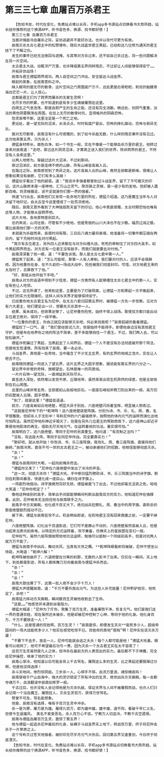 # 第三三七章 血屠百万杀君王
        【告知书友，时代在变化，免费站点难以长存，手机app多书源站点切换看书大势所趋，站长给你推荐的这个换源APP，听书音色多、换源、找书都好使！】
       第三三七章 血屠百万杀君王
       当面对强敌冷血屠杀之际，妥协逃避并不是好办法，也许以攻代守更为有效。
       辰南灭杀太古七君主中的松赞德布，随后大战盖世君王黑起，已经和这几位修为通天的君王结下了不解之仇。
       发生的事件已经无法挽回与遮掩，与其等对方杀过来，还不如自己杀过去，将一些问题解决在另一片空间。
       太古君主大战，动辄浮尸万里，也许降临第五界同样残忍，不过却让人间能够保得安宁……
       开拓异世战场！
       辰南与君王德猛跨界成功，两人自空间之门冲出，安全抵达斗战圣界。
       眼前的景象，在辰南意料之中。
       映入眼帘的是无尽的骸骨，这片空间之门周围腐尸万千，远处更是白骨皑皑，刺目的骷髅骨海白茫茫一片，让人惊心。
       这都是君王们为了跨界而屠杀的无辜生灵啊！
       无尽岁月的积累，也不知道到底有多少生魂被屠戮在这里。
       四周生之气息浩荡，那是血祭产生的生命之能，还没有完全消散。稍远处，则阴气重重，淡淡的黑色阴雾飘荡在周围，在加上无尽的骸骨衬托，显得格外的阴森恐怖。
       怨灵哀嚎不断，这里注定是一个死亡之地。
       更远处，是一望无际的沼泽，水泽点点，时时有腐尸冒出，恐怖的挣扎躁动，恐怖与邪异无比。
       面对无尽骸骨，辰南没有什么可感慨的，到了如今杀敌无数，什么样的残忍事件没有见过。这次他来第五界。只为杀人！
       德猛身材修长，面色白净，如一个书生一般，实在不像是一个能够血杀万里的君王，他转过身来对辰南道：“走吧，穿过这片阴灵沼泽，才算真正进入我们的世界。除非跨界的君王，不然没有人会来这里。”
       以两人地修为。穿越过这片大沼泽，不过刹那间。
       穿过沼泽区，前方是连绵不绝的山脉，所有山峰皆高耸入云。
       在路过之际，辰南感觉到了奇异之处。这片高耸入云的山峰，竟然全部都是断峰，很难让人想象如果没有崩断，它们有多么高耸！
       德猛似乎看出了他的疑惑。道：“我说许多强者都曾到过斗战圣界，留下了不可磨灭的印记。这片山脉原本是一座神地，汇万山之灵气，聚百脉之灵根，是一座少有的圣地。但却被人震断百峰。将灵根摄走，说不定就是你们那一界的强者。”
       快速飞行出去，辰南他们又发现一处赤地万里的所在，德猛介绍道。这乃是魔主当年与人对决留下地印记，自太古至今这里便成了一处荒凉绝地。
       随后，辰南又意外看到了大神独孤败天留下的印记。他心中真是感慨，太古时期恐怕也唯有这等人物，才能够从容跨界吧。
       这片大地，各地景物差别巨大。
       总的来说，山河壮丽，尽管有不少绝地。但是秀丽的山川大泽也不在少数。幅员辽阔之极，堪比辰南他们那一方的天界。
       本就是为杀敌而来，辰南时间有限，三日后八魂力量将衰竭，他准备将一切事件都压缩在两日内，留下充裕时间去对付黑起。
       “我方有五位君主，另外四人近来都在与对方纠缠大战，死死的牵制住了对方四大高手。如今黑起跨界而去。对方还有一位君王没有敌手。而我们就是要去对付他。”
       辰南深深看了他一眼，道：“不要告诉我。那人是太古七君中第一人。”
       德猛笑了起来，道：“怎么可能呢，那第一人有人牵制。我们要对付的人，应该不会很麻烦。因为他重伤在身，在不久前的一场战大战中，险些被我们彻底封印。可惜，对方地君王来的太及时了，总算救下了他。”
       “好，那就从他开始下手吧。”
       辰南从对方的话语中得到不少信息，德猛一方竟然有人能够缠住太古七君主中的第一人，实在有些让人吃惊。
       不过，这无所谓了，他来到这里，主要是为了打破局面，让德猛一方和黑起一方平衡起来，让他们的实力无限接机，这样人间与天界才能够保持安宁。
       已经重伤地太古君王名为尼仲，在太古六君归回第五界时，被德猛一方先一步觉察。见对方有六大君主，他们便定出一计，想要先灭杀其中一人。
       结果，虽未成功，但效果足够了，让尼仲重伤险死，始终不得上战场。致使双方都只能出动五位君王绝对，保持了一段平衡。
       “一位重伤的君王，你自己就应该能够灭杀吧，何必来找我呢？”辰南狐疑的看着德猛。
       德猛叹了一口气，道：“我们曾经尝试几次，但是始终不能得手。即便他身边没有其他君王守护，但是布在他养伤之地的阵法不简单，差不多能够挡住一个君王。不过，我们两人去，可以轻松破开。”
       德猛诈死骗过了黑起，当黑起去了人间界后，德猛一个人不是没有办法彻底破开那个阵法，但是他生性谨慎，所有找来了辰南，要一击必杀。
       斗战圣界，真地是一处奇地，当中蕴含了不少无主玄界，有的玄界的地域之浩大，实在让人咂舌不已。
       辰南随同德猛一同进入了望云界，这片玄界之大超乎想象，据说能有第五界的六分之一。
       望云界中非常的奇特，放眼望去，石林是唯一的风景线。
       一片片石林一望无际，一直绵延到天际尽头。
       直至进入深处，依然难以发觉平原、丘陵地带，虽然渐渐出现生机昂然的绿意，但是全部依附在石山周围。
       这里的山峰非常玄奇。全部是如山岳般地巨石。一座座石峰如斧劈刀刻出来的一般，高万仞的石壁耸入云端，超乎想象。
       “到了，就是这里！”德猛低语道。
       前方，六座高耸如云地绝壁，明显大异于别处，六座绝壁闪烁着宝辉，明显被人祭炼过。
       “这就是尼仲布下的**乾坤阵！这六座绝壁就是阵旗。分别为诗、书、乐、礼、周、春，名字很雅致，但却杀人于无形中！号称尼仲的六门最强绝学，按照他的体内元气的运转而演化出地可怕阵法。虽然尼仲地形神近乎毁灭了，但是在另外几位君王的帮助祭炼下，这六座神山却近乎算是他地肌体的再生，借助无尽天地元气，在运转着他的功法。着实很可怕。”
       辰南明白了，这六座绝壁，等同于尼仲的另类重生。他问道：“有克制之法吗？”
       “没有，攻这座大阵，等同于在同尼仲作战。完全要靠实力！”
       “那好吧，就从他开始！你攻诗、书、乐三座阵旗，我攻礼、周、春三座阵旗，直接将他们崩碎。”辰南冷笑。嚣张不可一世的太古君王之一，被动承接他们的招数，他相信能够彻底灭杀。
       “杀！”
       “杀！”
       德猛与辰南同时大喝，一起向前掩杀而去。
       “德猛你又来了！”尼仲在六座绝壁中发出了冷冷的声音。
       “这一次，彻底灭杀你！”德猛大吼，手中断剑猛烈劈砍诗、书、乐三阵旗当中的诗字旗。断剑在刹那间暴涨，快速化成一座巨山，横扫在诗字旗上。
       一阵剧烈地摇动。诗字旗竟然完好无损，德猛被震飞了出去，不过他却毫无沮丧之色，哈哈大笑道：“尼仲你死定了！”
       像他这种级别的高手，简单出手间就能够瞬间判断出敌我双方的实力，他知道尼仲在强撑着。此刻，尼仲根本无法挡住他与辰南联手之力。
       辰南手中方天画戟，也化成千百丈大下。绝兄凶兵狂劈礼、周、春当中的周字旗。直砍杀的那座绝壁剧烈摇动不已。
       接下来，德猛与辰南狂攻不止。机会稍纵即逝，在别地君王没有回来救援之前，一定要干掉尼仲。
       六座绝壁阵旗，幻化出千百道影迹，它们可不是静止不动的，六座绝壁虽然高耸入云，但是动起来当真讯如疾电，以特定的方式运转着，攻守兼备，仿佛天上的星辰图在变幻一般。
       尼仲叹气，虽然六座阵旗按照他地功法运转，勉强可以抵制一个同级别高手，但是对抗两人就万万不能了。
       德猛与辰南手中凶兵，舞动天风，当真有灭世之概。**乾坤阵眼看即将被破，尼仲不想坐以待毙，大喝道：“乾坤六解！”
       乾坤阵被他崩开了，六道绝壁在分离的刹那，无数的人影冲了出来。仅仅在一瞬间，天上地下，到处都是影迹，所有人都挥舞刀刃向着辰南与德猛冲杀而去。
       “杀！”
       “杀！”
       “杀！”
       辰南大致估算了下，这第一批人绝不会少于十万人！
       德猛大声提醒辰南，道：“千万不要外放出元气，为这些人补充能量！尼仲黔驴技穷，他死定了，杀吧！”
       辰南猛力挥动方天画戟，瞬间数百生灵被他收割去了生命。
       “这是……”他感觉并未遇到丝毫阻力。
       德猛大喊道：“尼仲为了疗伤，聚集了百万生灵，准备屠戮干净，恢复元气。他们是我们这一界的普通百姓，现在虽然还未被杀，但是却被尼仲控制了心神，等同于他的化身。他化身百万，千万不要放走一人！”
       “什么，这是普通的百姓啊，百万生灵？！”辰南震惊，即便发生天灾**能死多少人，超级帝国间的一场大战能死多少人？他实在感觉吃惊不已。百姓命的真地“很贱”啊！尼仲实在该灭杀万遍！
       “不要下不去手，放走一人，尼仲可能就会逃之夭夭！每个人都可能是他！”德猛大吼着。眼看可以收网了，他可不希望最后功亏一篑，因为灭杀一个太古君王实在太不容易了！
       这百万生灵虽然是凡人之体，但冲杀在最前方的人表现出的实力，最后都不下于神魔，完全给尼仲操控，继承了他的实力！
       辰南心渐冷，他知道以后可能会背上千古骂名，屠戮这么多的生灵，比之黑起还要狠辣过分啊，但是他没得选择！
       杀斗天地间，惨烈惊阴庭。三步杀一人，心停手不停。血流万里浪，魂惊魄哀鸣！
       辰南穿梭于尸山血海中，强大的灵识锁定了所有冲出的生灵，绝世凶兵方天画戟，每一击都夺魂万千，血浪翻滚中辰南如修罗一般。
       千古过后，也许没有人会记得他是为灭杀仇敌、保证天界与人间不被屠戮而战，也许人们只会记得一个浴血魔王、屠戮狂人，灭杀生灵百万，获得万世骂名。
       赞誉不可及，骂名能想象。
       但是，辰南没有选择，唯有于百万生灵中冲杀。
       杀一是为罪，屠万是为雄。屠得九百万，即为雄中雄。雄中雄，道不同，看破千年仁义名，但使今生逞雄风。 美名不爱爱恶名，杀人百万心不惩。宁教万人切齿冷，不教千古空遗恨。
       辰南与德猛血屠百万生灵，震惊了第五界！
       他与德猛一起追杀尼仲最后的化身，纵横于斗战圣界天上地下，转战百万里，终于将尼仲击杀于一片草原之上。
       这个号称灭过苍天地强者，被封印无尽岁月元气大伤后，回归第五界又逢重创，今日终于彻底湮灭。
       【告知书友，时代在变化，免费站点难以长存，手机app多书源站点切换看书大势所趋，站长给你推荐的这个换源APP，听书音色多、换源、找书都好使！】